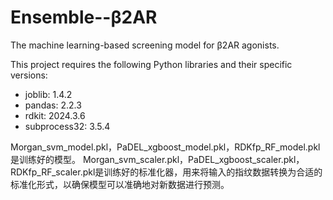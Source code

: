 # Ensemble--β2AR
The machine learning-based screening model for β2AR agonists.

This project requires the following Python libraries and their specific versions:
- joblib: 1.4.2
- pandas: 2.2.3
- rdkit: 2024.3.6
- subprocess32: 3.5.4

Morgan_svm_model.pkl，PaDEL_xgboost_model.pkl，RDKfp_RF_model.pkl是训练好的模型。
Morgan_svm_scaler.pkl，PaDEL_xgboost_scaler.pkl，RDKfp_RF_scaler.pkl是训练好的标准化器，用来将输入的指纹数据转换为合适的标准化形式，以确保模型可以准确地对新数据进行预测。

